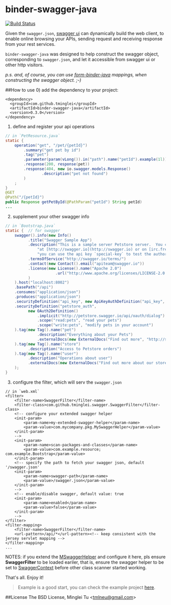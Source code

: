 # binder-swagger-java

[![Build Status](https://travis-ci.org/tminglei/binder-swagger-java.svg?branch=master)](https://travis-ci.org/tminglei/binder-swagger-java)

Given the `swagger.json`, [swagger ui](http://petstore.swagger.io/) can dynamically build the web client, to enable online browsing your APIs, sending request and receiving response from your rest services.

`binder-swagger-java` was designed to help construct the swagger object, corresponding to `swagger.json`, and let it accessible from swagger ui or other http visitors.

_p.s. and, of course, you can use [form-binder-java](https://github.com/tminglei/form-binder-java) mappings, when constructing the swagger object. ;-)_

##How to use
0) add the dependency to your project:
```
<dependency>
  <groupId>com.github.tminglei</groupId>
  <artifactId>binder-swagger-java</artifactId>
  <version>0.3.0</version>
</dependency>
```
1) define and register your api operations
```java
// in `PetResource.java`
static {
    operation("get", "/pet/{petId}")
        .summary("get pet by id")
        .tag("pet")
        .parameter(param(vLong()).in("path").name("petId").example(1l))
        .response(200, response(pet))
        .response(404, new io.swagger.models.Response()
                .description("pet not found")
        )
    ;
}
@GET
@Path("/{petId}")
public Response getPetById(@PathParam("petId") String petId)
...
```
2) supplement your other swagger info
```java
// in `Bootstrap.java`
static {  // for swagger
	swagger().info(new Info()
	      .title("Swagger Sample App")
	      .description("This is a sample server Petstore server.  You can find out more about Swagger " +
		      "at [http://swagger.io](http://swagger.io) or on [irc.freenode.net, #swagger](http://swagger.io/irc/).  For this sample, " +
		      "you can use the api key `special-key` to test the authorization filters.")
	      .termsOfService("http://swagger.io/terms/")
	      .contact(new Contact().email("apiteam@swagger.io"))
	      .license(new License().name("Apache 2.0")
		              .url("http://www.apache.org/licenses/LICENSE-2.0.html")
	      )
	).host("localhost:8002")
	.basePath("/api")
	.consumes("application/json")
	.produces("application/json")
	.securityDefinition("api_key", new ApiKeyAuthDefinition("api_key", In.HEADER))
	.securityDefinition("petstore_auth",
	      new OAuth2Definition()
		      .implicit("http://petstore.swagger.io/api/oauth/dialog")
		      .scope("read:pets", "read your pets")
		      .scope("write:pets", "modify pets in your account")
	).tag(new Tag().name("pet")
		      .description("Everything about your Pets")
		      .externalDocs(new ExternalDocs("Find out more", "http://swagger.io"))
	).tag(new Tag().name("store")
	      .description("Access to Petstore orders")
	).tag(new Tag().name("user")
	      .description("Operations about user")
	      .externalDocs(new ExternalDocs("Find out more about our store", "http://swagger.io"))
	);
}
```
3) configure the filter, which will serv the `swagger.json`
```
// in `web.xml`
<filter>
    <filter-name>SwaggerFilter</filter-name>
    <filter-class>com.github.tminglei.swagger.SwaggerFilter</filter-class>
    <!-- configure your extended swagger helper
    <init-param>
        <param-name>my-extended-swagger-helper</param-name>
        <param-value>com.mycompany.pkg.MySwaggerHelper</param-value>
    </init-param>
    -->
    <init-param>
        <param-name>scan-packages-and-classes</param-name>
        <param-value>com.example.resource; com.example.Bootstrap</param-value>
    </init-param>
    <!-- specify the path to fetch your swagger json, default '/swagger.json'
    <init-param>
        <param-name>swagger-path</param-name>
        <param-value>/swagger.json</param-value>
    </init-param>
    -->
    <!-- enable/disable swagger, default value: true
    <init-param>
        <param-name>enabled</param-name>
        <param-value>false</param-value>
    </init-param>
    -->
</filter>
<filter-mapping>
    <filter-name>SwaggerFilter</filter-name>
    <url-pattern>/api/*</url-pattern><!-- keep consistent with the jersey servlet mapping -->
</filter-mapping>
...
```
NOTES: if you extend the [MSwaggerHelper](https://github.com/tminglei/binder-swagger-java/blob/master/src/main/java/com/github/tminglei/swagger/MSwaggerHelper.java) and configure it here, pls ensure **SwaggerFilter** to be loaded eariler, that is, ensure the swagger helper to be set to [SwaggerContext](https://github.com/tminglei/binder-swagger-java/blob/master/src/main/java/com/github/tminglei/swagger/SwaggerContext.java) before other class scanner started working.


That's all. Enjoy it!


> Example is a good start, you can check the example project [here](https://github.com/tminglei/binder-swagger-java/tree/master/example/java-jaxrs).


##License
The BSD License, Minglei Tu &lt;tmlneu@gmail.com&gt;
